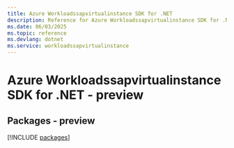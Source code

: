 ```yaml
---
title: Azure Workloadssapvirtualinstance SDK for .NET
description: Reference for Azure Workloadssapvirtualinstance SDK for .NET
ms.date: 06/03/2025
ms.topic: reference
ms.devlang: dotnet
ms.service: workloadssapvirtualinstance
---
```

# Azure Workloadssapvirtualinstance SDK for .NET - preview
## Packages - preview
[!INCLUDE [packages](workloadssapvirtualinstance-index.md)]